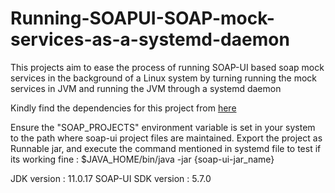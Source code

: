 # Running-SOAPUI-SOAP-mock-services-as-a-systemd-daemon
This projects aim to ease the process of running SOAP-UI based soap mock services in the background of a Linux system by turning running the mock services in JVM and running the JVM through a systemd daemon

Kindly find the dependencies for this project from [here](https://drive.google.com/drive/folders/1VE-jKAv9DL-5N1wJTg4wlTa5wXQ8les0?usp=drive_link)

Ensure the "SOAP_PROJECTS" environment variable is set in your system to the path where soap-ui project files are maintained.
Export the project as Runnable jar, and execute the command mentioned in systemd file to test if its working fine :
$JAVA_HOME/bin/java -jar {soap-ui-jar_name}

JDK version : 11.0.17
SOAP-UI SDK version : 5.7.0
